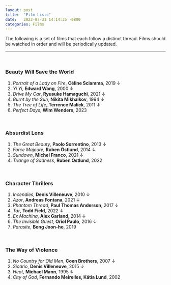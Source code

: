 ```yaml
---
layout: post
title:  "Film Lists"
date:   2023-07-31 14:14:35 -0800
categories: Films
---
```


The following is a set of films that each follow a distinct thread. Films should be watched in order and will be periodically updated.

---

<br>

### Beauty Will Save the World

1. *Portrait of a Lady on Fire*, **Céline Sciamma**, 2019 &darr; 
2. *Yi Yi*, **Edward Wang**, 2000 &darr; 
3. *Drive My Car*, **Ryusuke Hamaguchi**, 2021 &darr; 
4. *Burnt by the Sun*, **Nikita Mikhalkov**, 1994 &darr;
5. *The Tree of Life*, **Terrence Malick**, 2011 &darr;
6. *Perfect Days*, **Wim Wenders**, 2023 

<br>

### Absurdist Lens

1. *The Great Beauty*, **Paolo Sorrentino**, 2013 &darr;
2. *Force Majeure*, **Ruben Östlund**, 2014 &darr;
3. *Sundown*, **Michel Franco**, 2021 &darr;
4. *Triange of Sadness*, **Ruben Östlund**, 2022 

<br>

### Character Thrillers

1. *Incendies*, **Denis Villeneuve**, 2010 &darr; 
2. *Azor*, **Andreas Fontana**, 2021 &darr; 
3. *Phantom Thread*, **Paul Thomas Anderson**, 2017 &darr; 
4. *Tár*, **Todd Field**, 2022 &darr;
5. *Ex Machina*, **Alex Garland**, 2014 &darr;
6. *The Invisible Guest*, **Oriol Paulo**, 2016 &darr;
7. *Parasite*, **Bong Joon-ho**, 2019 

<br>

### The Way of Violence

1. *No Country for Old Men*, **Coen Brothers**, 2007 &darr;
2. *Sicario*, **Denis Villeneuve**, 2015 &darr;
3. *Heat*, **Michael Mann**, 1995 &darr;
4. *City of God*, **Fernando Meirelles, Kátia Lund**, 2002 

<br>


